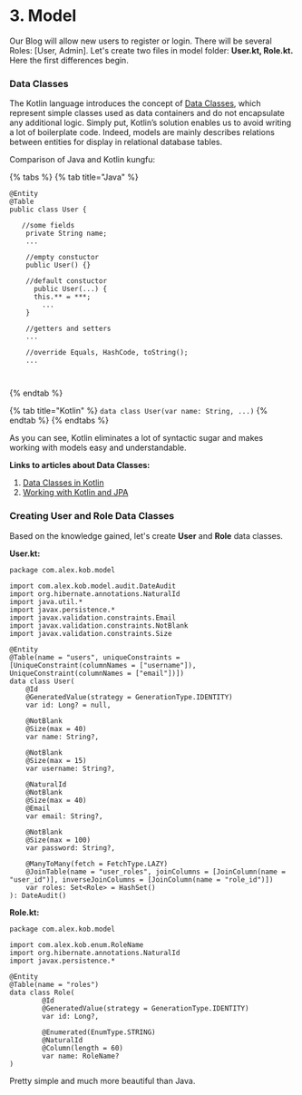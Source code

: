 # 3. Model

Our Blog will allow new users to register or login. There will be several Roles: \[User, Admin\]. Let's create two files in model folder: **User.kt, Role.kt.** Here the first differences begin. 

### Data Classes

The Kotlin language introduces the concept of [Data Classes](https://kotlinlang.org/docs/reference/data-classes.html), which represent simple classes used as data containers and do not encapsulate any additional logic. Simply put, Kotlin’s solution enables us to avoid writing a lot of boilerplate code. Indeed, models are mainly describes relations between entities for display in relational database tables. 

Comparison of Java and Kotlin kungfu:

{% tabs %}
{% tab title="Java" %}
```text
@Entity
@Table
public class User {

   //some fields
    private String name;
    ...
    
    //empty constuctor
    public User() {}

    //default constuctor
      public User(...) {
      this.** = ***;
        ...
    }
    
    //getters and setters
    ...
    
    //override Equals, HashCode, toString();
    ...

    
```
{% endtab %}

{% tab title="Kotlin" %}
 `data class User(var name: String, ...)`
{% endtab %}
{% endtabs %}

As you can see, Kotlin eliminates a lot of syntactic sugar and makes working with models easy and understandable. 

**Links to articles about Data Classes:**

1. [Data Classes in Kotlin](https://www.baeldung.com/kotlin-data-classes)
2. [Working with Kotlin and JPA](https://www.baeldung.com/kotlin-jpa)

### Creating User and Role Data Classes

Based on the knowledge gained, let's create  **User** and **Role** data classes.

**User.kt:**

```text
package com.alex.kob.model

import com.alex.kob.model.audit.DateAudit
import org.hibernate.annotations.NaturalId
import java.util.*
import javax.persistence.*
import javax.validation.constraints.Email
import javax.validation.constraints.NotBlank
import javax.validation.constraints.Size

@Entity
@Table(name = "users", uniqueConstraints = [UniqueConstraint(columnNames = ["username"]), UniqueConstraint(columnNames = ["email"])])
data class User(
    @Id
    @GeneratedValue(strategy = GenerationType.IDENTITY)
    var id: Long? = null,

    @NotBlank
    @Size(max = 40)
    var name: String?,

    @NotBlank
    @Size(max = 15)
    var username: String?,

    @NaturalId
    @NotBlank
    @Size(max = 40)
    @Email
    var email: String?,

    @NotBlank
    @Size(max = 100)
    var password: String?,

    @ManyToMany(fetch = FetchType.LAZY)
    @JoinTable(name = "user_roles", joinColumns = [JoinColumn(name = "user_id")], inverseJoinColumns = [JoinColumn(name = "role_id")])
    var roles: Set<Role> = HashSet()
): DateAudit()
```

**Role.kt:**

```text
package com.alex.kob.model

import com.alex.kob.enum.RoleName
import org.hibernate.annotations.NaturalId
import javax.persistence.*

@Entity
@Table(name = "roles")
data class Role(
        @Id
        @GeneratedValue(strategy = GenerationType.IDENTITY)
        var id: Long?,

        @Enumerated(EnumType.STRING)
        @NaturalId
        @Column(length = 60)
        var name: RoleName?
)
```



Pretty simple and much more beautiful than Java. 

